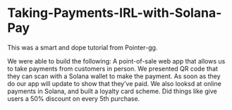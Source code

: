 # Taking-Payments-IRL-with-Solana-Pay
This was a smart and dope tutorial from Pointer-gg.

We were able to build the following:
A point-of-sale web app that allows us to take payments from customers in person. We presented QR code that they can scan with a Solana wallet to make the payment.
As soon as they do our app will update to show that they’ve paid.
We also looksd at online payments in Solana, and built a loyalty card scheme. Did things like give users a 50% discount on every 5th purchase.
